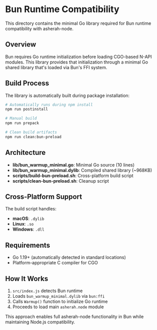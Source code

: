 # Bun Runtime Compatibility

This directory contains the minimal Go library required for Bun runtime compatibility with asherah-node.

## Overview

Bun requires Go runtime initialization before loading CGO-based N-API modules. This library provides that initialization through a minimal Go shared library that's loaded via Bun's FFI system.

## Build Process

The library is automatically built during package installation:

```bash
# Automatically runs during npm install
npm run postinstall

# Manual build
npm run prepack

# Clean build artifacts  
npm run clean:bun-preload
```

## Architecture

- **lib/bun_warmup_minimal.go**: Minimal Go source (10 lines)
- **lib/bun_warmup_minimal.dylib**: Compiled shared library (~968KB)
- **scripts/build-bun-preload.sh**: Cross-platform build script
- **scripts/clean-bun-preload.sh**: Cleanup script

## Cross-Platform Support

The build script handles:
- **macOS**: `.dylib` 
- **Linux**: `.so`
- **Windows**: `.dll`

## Requirements

- Go 1.19+ (automatically detected in standard locations)
- Platform-appropriate C compiler for CGO

## How It Works

1. `src/index.js` detects Bun runtime
2. Loads `bun_warmup_minimal.dylib` via `bun:ffi` 
3. Calls `Warmup()` function to initialize Go runtime
4. Proceeds to load main `asherah.node` module

This approach enables full asherah-node functionality in Bun while maintaining Node.js compatibility.